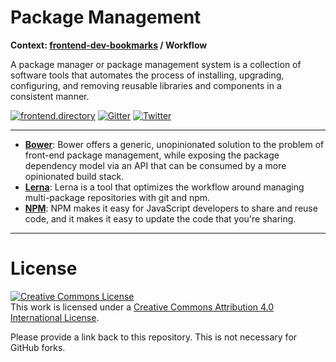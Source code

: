 # Package Management

**Context: [frontend-dev-bookmarks](../README.md) / Workflow**

A package manager or package management system is a collection of software tools that automates the process of installing, upgrading, configuring, and removing reusable libraries and components in a consistent manner.

[![frontend.directory](https://img.shields.io/badge/frontend-directory-blue.svg?style=flat-square)](http://frontend.directory/)
[![Gitter](https://img.shields.io/gitter/room/dypsilon/frontend-dev-bookmarks.svg?style=flat-square&maxAge=2592000)](https://gitter.im/dypsilon/frontend-dev-bookmarks)
[![Twitter](https://img.shields.io/badge/follow-twitter-55acee.svg?style=flat-square)](https://twitter.com/FrontendDir)

---

- **[Bower](https://github.com/bower/bower)**: Bower offers a generic, unopinionated solution to the problem of front-end package management, while exposing the package dependency model via an API that can be consumed by a more opinionated build stack.
- **[Lerna](https://github.com/lerna/lerna)**: Lerna is a tool that optimizes the workflow around managing multi-package repositories with git and npm.
- **[NPM](https://www.npmjs.com/)**: NPM makes it easy for JavaScript developers to share and reuse code, and it makes it easy to update the code that you're sharing.

---

# License

<a rel="license" href="http://creativecommons.org/licenses/by/4.0/"><img alt="Creative Commons License" style="border-width:0" src="https://i.creativecommons.org/l/by/4.0/88x31.png" /></a><br />This work is licensed under a <a rel="license" href="http://creativecommons.org/licenses/by/4.0/">Creative Commons Attribution 4.0 International License</a>.

Please provide a link back to this repository. This is not necessary for GitHub forks.
